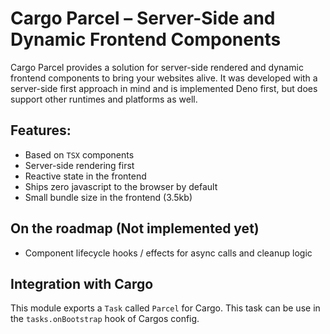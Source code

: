 # Cargo Parcel – Server-Side and Dynamic Frontend Components

Cargo Parcel provides a solution for server-side rendered and dynamic frontend
components to bring your websites alive. It was developed with a server-side
first approach in mind and is implemented Deno first, but does support other
runtimes and platforms as well.

## Features:

- Based on `TSX` components
- Server-side rendering first
- Reactive state in the frontend
- Ships zero javascript to the browser by default
- Small bundle size in the frontend (3.5kb)

## On the roadmap (Not implemented yet)

- Component lifecycle hooks / effects for async calls and cleanup logic

## Integration with Cargo

This module exports a `Task` called `Parcel` for Cargo. This task can be use in
the `tasks.onBootstrap` hook of Cargos config.

